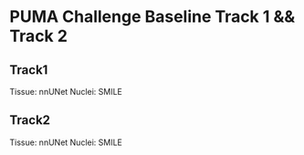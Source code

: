 # PUMA Challenge Baseline Track 1 && Track 2

## Track1
Tissue: nnUNet
Nuclei: SMILE

## Track2
Tissue: nnUNet
Nuclei: SMILE
